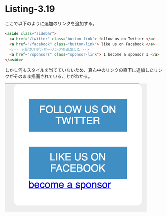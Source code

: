 # Listing-3.19

ここで以下のように追加のリンクを追加する。

```html
<aside class="sidebar">
  <a href="/twitter" class="button-link"> follow us on Twitter </a>
  <a href="/facebook" class="button-link"> like us on Facebook </a>
  <!-- 下記のスポンサーリンクを追加した -->
  <a href="/sponsors" class="sponsor-link"> 1 become a sponsor 1 </a>
</aside>
```

しかし何もスタイルを当てていないため、真ん中のリンクの直下に追加したリンクがそのまま描画されていることがわかる。

![](assets/2021-10-23-22-33-35.png)

